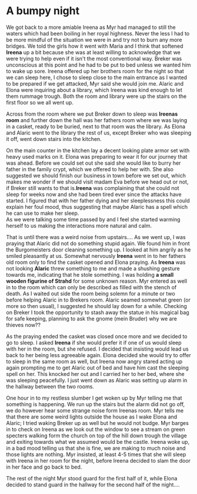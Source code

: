 # A bumpy night

We got back to a more amiable Ireena as Myr had managed to still the waters
which had been boiling in her royal highness. Never the less I had to be more
mindful of the situation we were in and try not to burn any more bridges. We
told the girls how it went with Maria and I think that softened **Ireena** up a
bit because she was at least willing to acknowledge that we were trying to help
even if it isn't the most conventional way. Breker was unconscious at this
point and he had to be put to bed unless we wanted him to wake up sore. Ireena
offered up her brothers room for the night so that we can sleep here, I chose
to sleep close to the main entrance as I wanted to be prepared if we get
attacked, Myr said she would join me. Alaric and Elona were inquiring about a
library, which Ireena was kind enough to let them rummage trough. Both the room
and library were up the stairs on the first floor so we all went up.

Across from the room where we put Breker down to sleep was **Ireenas room** and
further down the hall was her fathers room where we was laying in a casket,
ready to be buried, next to that room was the library. As Elona and Alaric went
to the library the rest of us, except Breker who was sleeping it off, went down
stairs into the kitchen.

On the main counter in the kitchen lay a decent looking plate armor set with
heavy used marks on it. Elona was preparing to wear it for our journey that was
ahead. Before we could set out she said she would like to burry her father in
the family crypt, which we offered to help her with. She also suggested we
should finish our business in town before we set out, which makes me wonder if
we should visit madam Eva before we head out or not, if Breker still wants to
that is.**Ireena** was complaining that she could not sleep for weeks now and
she had been tired ever since the attacks have started. I figured that with her
father dying and her sleeplessness this could explain her foul mood, thus
suggesting that maybe Alaric has a spell which he can use to make her sleep.  
As we were talking some time passed by and I feel she started warming herself
to us making the interactions more natural and calm.

That is until there was a weird noise from upstairs.... As we went up, I was
praying that Alaric did not do something stupid again. We found him in front
the Burgomeisters door cleaning something up. I looked at him angrily as he
smiled pleasantly at us. Somewhat nervously **Ireena** went in to her fathers
old room only to find the casket opened and Elona praying. As **Ireena** was
not looking **Alaric** threw something to me and made a shushing gesture
towards me, indicating that he stole something. I was holding **a small wooden
figurine of Strahd** for some unknown reason. Myr entered as well in to the
room which can only be described as filled with the stench of death. As I
waited out side the room being solemn for a minute or two before helping Alaric
in to Brekers room. Alaric seamed somewhat green (or more so then usual), I
suggested he should lay down for a while. Checking on Breker I took the
opportunity to stash away the statue in his magical bag for safe keeping,
planning to ask the gnome (mein Bruder) why we are thieves now??

As the praying ended the casket was closed once more and we decided to go to
sleep. I asked **Ireena** if she would prefer it if one of us would sleep with
her in the room, but she refused. I decided that insisting would lead us back
to her being less agreeable again. Elona decided she would try to offer to
sleep in the same room as well, but Ireena now angry stared acting up again
prompting me to get Alaric out of bed and have him cast the sleeping spell on
her. This knocked her out and I carried her to her bed, where she was sleeping
peacefully. I just went down as Alaric was setting up alarm in the hallway
between the two rooms.

One hour in to my restless slumber I get woken up by Myr telling me that
something is happening. We run up the stairs but the alarm did not go off, we
do however hear some strange noise form Ireenas room. Myr tells me that there
are some weird lights outside the house as I wake Elona and Alaric; I tried
waking Breker up as well but he would not budge. Myr barges in to check on
Ireena as we look out the window to see a stream on green specters walking form
the church on top of the hill down trough the village and exiting towards what
we assumed would be the castle. Ireena woke up, in a bad mood telling us that
she is fine, we are making to much noise and those lights are nothing. Myr
insisted, at least 4-5 times that she will sleep with Ireena in her room for
the night, before Ireena decided to slam the door in her face and go back to
bed.

The rest of the night Myr stood guard for the first half of it, while Elona 
decided to stand guard in the hallway for the second half of the night....
